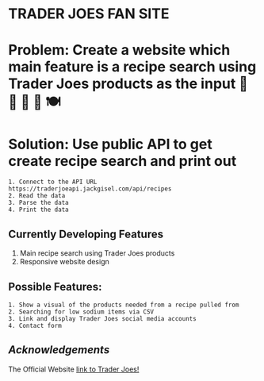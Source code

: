 
# **TRADER JOES FAN SITE**

# Problem: Create a website which main feature is a recipe search using Trader Joes products as the input :shopping_cart: :avocado: :green_salad: :stew: :plate_with_cutlery:
# Solution: Use public API to get create recipe search and print out

    1. Connect to the API URL https://traderjoeapi.jackgisel.com/api/recipes
    2. Read the data
    3. Parse the data
    4. Print the data

## Currently Developing Features 
1. Main recipe search using Trader Joes products
2. Responsive website design

## Possible Features: 
    1. Show a visual of the products needed from a recipe pulled from 
    2. Searching for low sodium items via CSV
    3. Link and display Trader Joes social media accounts
    4. Contact form  

## *Acknowledgements*
The Official Website [link to Trader Joes!](https://www.traderjoes.com/)    